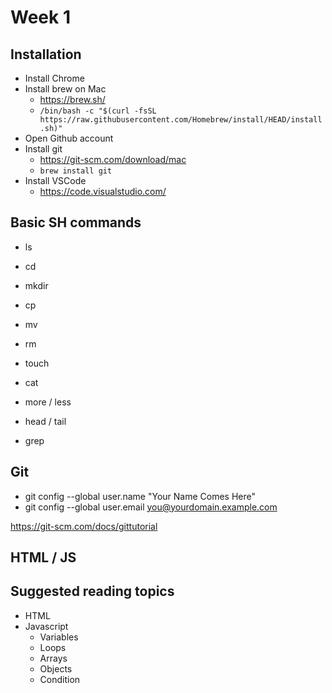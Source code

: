 # Week 1

## Installation
- Install Chrome
- Install brew on Mac
  - https://brew.sh/
  - `/bin/bash -c "$(curl -fsSL https://raw.githubusercontent.com/Homebrew/install/HEAD/install.sh)"`
- Open Github account
- Install git
  - https://git-scm.com/download/mac
  - `brew install git`
- Install VSCode
  - https://code.visualstudio.com/


## Basic SH commands
 - ls
 - cd
 - mkdir
 - cp 
 - mv
 - rm 
 - touch

 - cat
 - more / less
 - head / tail
 - grep

## Git
 - git config --global user.name "Your Name Comes Here"
 - git config --global user.email you@yourdomain.example.com

 https://git-scm.com/docs/gittutorial

 
## HTML / JS

## Suggested reading topics
  - HTML
  - Javascript
    - Variables
    - Loops
    - Arrays
    - Objects
    - Condition


